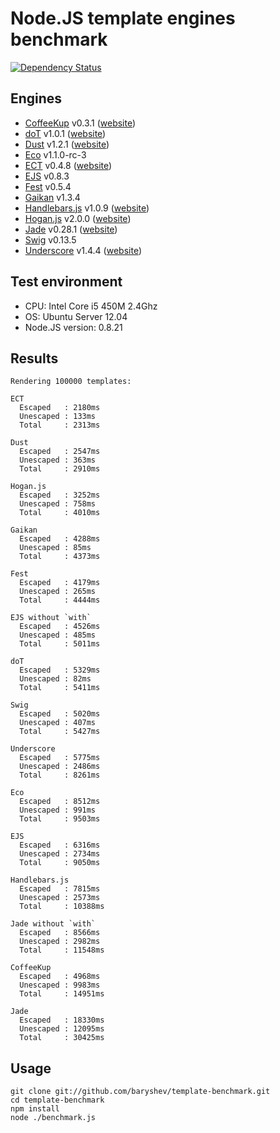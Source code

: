 # Node.JS template engines benchmark

[![Dependency Status](https://david-dm.org/justan/template-benchmark.png)](https://david-dm.org/justan/template-benchmark)

## Engines

- [CoffeeKup](https://github.com/mauricemach/coffeekup) v0.3.1 ([website](http://coffeekup.org/))
- [doT](https://github.com/olado/doT) v1.0.1 ([website](http://olado.github.com/doT/))
- [Dust](https://github.com/linkedin/dustjs) v1.2.1 ([website](http://linkedin.github.com/dustjs/))
- [Eco](https://github.com/sstephenson/eco) v1.1.0-rc-3
- [ECT](https://github.com/baryshev/ect) v0.4.8 ([website](http://ectjs.com/))
- [EJS](https://github.com/visionmedia/ejs) v0.8.3
- [Fest](https://github.com/mailru/fest) v0.5.4
- [Gaikan](https://github.com/Deathspike/gaikan) v1.3.4
- [Handlebars.js](https://github.com/wycats/handlebars.js/) v1.0.9 ([website](http://handlebarsjs.com/))
- [Hogan.js](https://github.com/twitter/hogan.js) v2.0.0 ([website](http://twitter.github.com/hogan.js/))
- [Jade](https://github.com/visionmedia/jade) v0.28.1 ([website](http://jade-lang.com/))
- [Swig](https://github.com/paularmstrong/swig) v0.13.5
- [Underscore](https://github.com/documentcloud/underscore) v1.4.4 ([website](http://underscorejs.org/))

## Test environment

- CPU: Intel Core i5 450M 2.4Ghz
- OS: Ubuntu Server 12.04
- Node.JS version: 0.8.21

## Results

	Rendering 100000 templates:

	ECT
	  Escaped   : 2180ms
	  Unescaped : 133ms
	  Total     : 2313ms

	Dust
	  Escaped   : 2547ms
	  Unescaped : 363ms
	  Total     : 2910ms

	Hogan.js
	  Escaped   : 3252ms
	  Unescaped : 758ms
	  Total     : 4010ms

	Gaikan
	  Escaped   : 4288ms
	  Unescaped : 85ms
	  Total     : 4373ms

	Fest
	  Escaped   : 4179ms
	  Unescaped : 265ms
	  Total     : 4444ms

	EJS without `with`
	  Escaped   : 4526ms
	  Unescaped : 485ms
	  Total     : 5011ms

	doT
	  Escaped   : 5329ms
	  Unescaped : 82ms
	  Total     : 5411ms

	Swig
	  Escaped   : 5020ms
	  Unescaped : 407ms
	  Total     : 5427ms

	Underscore
	  Escaped   : 5775ms
	  Unescaped : 2486ms
	  Total     : 8261ms

	Eco
	  Escaped   : 8512ms
	  Unescaped : 991ms
	  Total     : 9503ms

	EJS
	  Escaped   : 6316ms
	  Unescaped : 2734ms
	  Total     : 9050ms

	Handlebars.js
	  Escaped   : 7815ms
	  Unescaped : 2573ms
	  Total     : 10388ms

	Jade without `with`
	  Escaped   : 8566ms
	  Unescaped : 2982ms
	  Total     : 11548ms

	CoffeeKup
	  Escaped   : 4968ms
	  Unescaped : 9983ms
	  Total     : 14951ms

	Jade
	  Escaped   : 18330ms
	  Unescaped : 12095ms
	  Total     : 30425ms

## Usage

	git clone git://github.com/baryshev/template-benchmark.git
	cd template-benchmark
	npm install
	node ./benchmark.js
